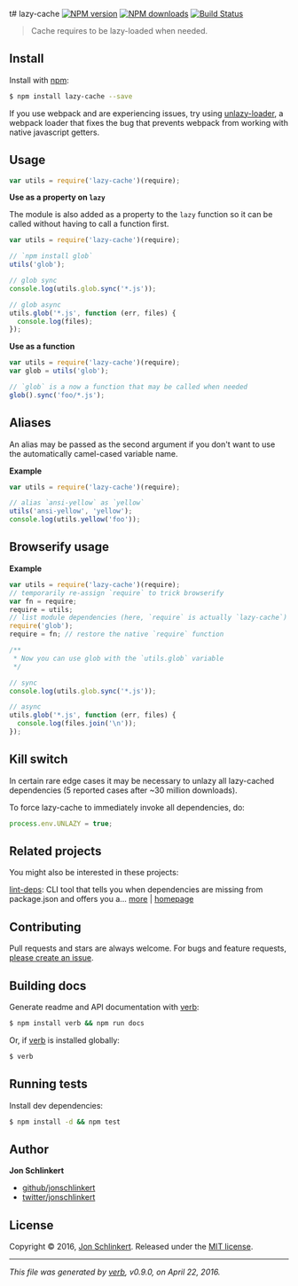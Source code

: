 t# lazy-cache [![NPM version](https://img.shields.io/npm/v/lazy-cache.svg?style=flat)](https://www.npmjs.com/package/lazy-cache) [![NPM downloads](https://img.shields.io/npm/dm/lazy-cache.svg?style=flat)](https://npmjs.org/package/lazy-cache) [![Build Status](https://img.shields.io/travis/jonschlinkert/lazy-cache.svg?style=flat)](https://travis-ci.org/jonschlinkert/lazy-cache)

> Cache requires to be lazy-loaded when needed.

## Install

Install with [npm](https://www.npmjs.com/):

```sh
$ npm install lazy-cache --save
```

If you use webpack and are experiencing issues, try using [unlazy-loader](https://github.com/doowb/unlazy-loader), a webpack loader that fixes the bug that prevents webpack from working with native javascript getters.

## Usage

```js
var utils = require('lazy-cache')(require);
```

**Use as a property on `lazy`**

The module is also added as a property to the `lazy` function
so it can be called without having to call a function first.

```js
var utils = require('lazy-cache')(require);

// `npm install glob`
utils('glob');

// glob sync
console.log(utils.glob.sync('*.js'));

// glob async
utils.glob('*.js', function (err, files) {
  console.log(files);
});
```

**Use as a function**

```js
var utils = require('lazy-cache')(require);
var glob = utils('glob');

// `glob` is a now a function that may be called when needed
glob().sync('foo/*.js');
```

## Aliases

An alias may be passed as the second argument if you don't want to use the automatically camel-cased variable name.

**Example**

```js
var utils = require('lazy-cache')(require);

// alias `ansi-yellow` as `yellow`
utils('ansi-yellow', 'yellow');
console.log(utils.yellow('foo'));
```

## Browserify usage

**Example**

```js
var utils = require('lazy-cache')(require);
// temporarily re-assign `require` to trick browserify
var fn = require;
require = utils;
// list module dependencies (here, `require` is actually `lazy-cache`)
require('glob');
require = fn; // restore the native `require` function

/**
 * Now you can use glob with the `utils.glob` variable
 */

// sync
console.log(utils.glob.sync('*.js'));

// async
utils.glob('*.js', function (err, files) {
  console.log(files.join('\n'));
});
```

## Kill switch

In certain rare edge cases it may be necessary to unlazy all lazy-cached dependencies (5 reported cases after ~30 million downloads).

To force lazy-cache to immediately invoke all dependencies, do:

```js
process.env.UNLAZY = true;
```

## Related projects

You might also be interested in these projects:

[lint-deps](https://www.npmjs.com/package/lint-deps): CLI tool that tells you when dependencies are missing from package.json and offers you a… [more](https://www.npmjs.com/package/lint-deps) | [homepage](https://github.com/jonschlinkert/lint-deps)

## Contributing

Pull requests and stars are always welcome. For bugs and feature requests, [please create an issue](https://github.com/jonschlinkert/lazy-cache/issues/new).

## Building docs

Generate readme and API documentation with [verb](https://github.com/verbose/verb):

```sh
$ npm install verb && npm run docs
```

Or, if [verb](https://github.com/verbose/verb) is installed globally:

```sh
$ verb
```

## Running tests

Install dev dependencies:

```sh
$ npm install -d && npm test
```

## Author

**Jon Schlinkert**

* [github/jonschlinkert](https://github.com/jonschlinkert)
* [twitter/jonschlinkert](http://twitter.com/jonschlinkert)

## License

Copyright © 2016, [Jon Schlinkert](https://github.com/jonschlinkert).
Released under the [MIT license](https://github.com/jonschlinkert/lazy-cache/blob/master/LICENSE).

***

_This file was generated by [verb](https://github.com/verbose/verb), v0.9.0, on April 22, 2016._
